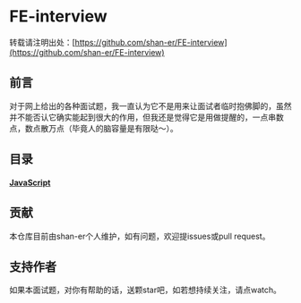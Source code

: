 # FE-interview

转载请注明出处：[https://github.com/shan-er/FE-interview](https://github.com/shan-er/FE-interview)

## 前言
对于网上给出的各种面试题，我一直认为它不是用来让面试者临时抱佛脚的，虽然并不能否认它确实能起到很大的作用，但我还是觉得它是用做提醒的，一点串数点，数点散万点（毕竟人的脑容量是有限哒～）。


## 目录
#### [JavaScript](docs/JavaScript.md)


## 贡献
本仓库目前由shan-er个人维护，如有问题，欢迎提issues或pull request。


## 支持作者
如果本面试题，对你有帮助的话，送颗star吧，如若想持续关注，请点watch。
